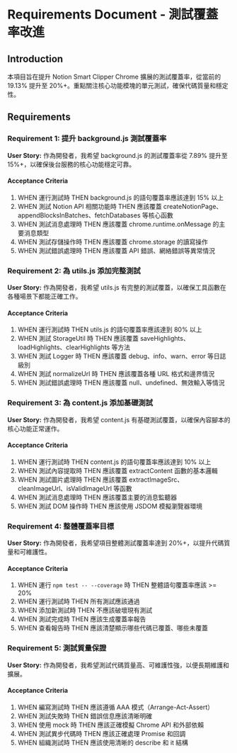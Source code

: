 # Requirements Document - 測試覆蓋率改進

## Introduction

本項目旨在提升 Notion Smart Clipper Chrome 擴展的測試覆蓋率，從當前的 19.13% 提升至 20%+。重點關注核心功能模塊的單元測試，確保代碼質量和穩定性。

## Requirements

### Requirement 1: 提升 background.js 測試覆蓋率

**User Story:** 作為開發者，我希望 background.js 的測試覆蓋率從 7.89% 提升至 15%+，以確保後台服務的核心功能穩定可靠。

#### Acceptance Criteria

1. WHEN 運行測試時 THEN background.js 的語句覆蓋率應該達到 15% 以上
2. WHEN 測試 Notion API 相關功能時 THEN 應該覆蓋 createNotionPage、appendBlocksInBatches、fetchDatabases 等核心函數
3. WHEN 測試消息處理時 THEN 應該覆蓋 chrome.runtime.onMessage 的主要消息類型
4. WHEN 測試存儲操作時 THEN 應該覆蓋 chrome.storage 的讀寫操作
5. WHEN 測試錯誤處理時 THEN 應該覆蓋 API 錯誤、網絡錯誤等異常情況

### Requirement 2: 為 utils.js 添加完整測試

**User Story:** 作為開發者，我希望 utils.js 有完整的測試覆蓋，以確保工具函數在各種場景下都能正確工作。

#### Acceptance Criteria

1. WHEN 運行測試時 THEN utils.js 的語句覆蓋率應該達到 80% 以上
2. WHEN 測試 StorageUtil 時 THEN 應該覆蓋 saveHighlights、loadHighlights、clearHighlights 等方法
3. WHEN 測試 Logger 時 THEN 應該覆蓋 debug、info、warn、error 等日誌級別
4. WHEN 測試 normalizeUrl 時 THEN 應該覆蓋各種 URL 格式和邊界情況
5. WHEN 測試錯誤處理時 THEN 應該覆蓋 null、undefined、無效輸入等情況

### Requirement 3: 為 content.js 添加基礎測試

**User Story:** 作為開發者，我希望 content.js 有基礎測試覆蓋，以確保內容腳本的核心功能正常運作。

#### Acceptance Criteria

1. WHEN 運行測試時 THEN content.js 的語句覆蓋率應該達到 10% 以上
2. WHEN 測試內容提取時 THEN 應該覆蓋 extractContent 函數的基本邏輯
3. WHEN 測試圖片處理時 THEN 應該覆蓋 extractImageSrc、cleanImageUrl、isValidImageUrl 等函數
4. WHEN 測試消息處理時 THEN 應該覆蓋主要的消息監聽器
5. WHEN 測試 DOM 操作時 THEN 應該使用 JSDOM 模擬瀏覽器環境

### Requirement 4: 整體覆蓋率目標

**User Story:** 作為開發者，我希望項目整體測試覆蓋率達到 20%+，以提升代碼質量和可維護性。

#### Acceptance Criteria

1. WHEN 運行 `npm test -- --coverage` 時 THEN 整體語句覆蓋率應該 >= 20%
2. WHEN 運行測試時 THEN 所有測試應該通過
3. WHEN 添加新測試時 THEN 不應該破壞現有測試
4. WHEN 測試完成時 THEN 應該生成覆蓋率報告
5. WHEN 查看報告時 THEN 應該清楚顯示哪些代碼已覆蓋、哪些未覆蓋

### Requirement 5: 測試質量保證

**User Story:** 作為開發者，我希望測試代碼質量高、可維護性強，以便長期維護和擴展。

#### Acceptance Criteria

1. WHEN 編寫測試時 THEN 應該遵循 AAA 模式（Arrange-Act-Assert）
2. WHEN 測試失敗時 THEN 錯誤信息應該清晰明確
3. WHEN 使用 mock 時 THEN 應該正確模擬 Chrome API 和外部依賴
4. WHEN 測試異步代碼時 THEN 應該正確處理 Promise 和回調
5. WHEN 組織測試時 THEN 應該使用清晰的 describe 和 it 結構
